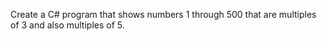 Create a C# program that shows numbers 1 through 500 that are multiples of 3 and also multiples of 5.